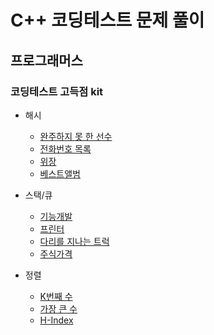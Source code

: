 # C++ 코딩테스트 문제 풀이

## 프로그래머스

### 코딩테스트 고득점 kit
- 해시
  - [완주하지 못 한 선수](./programmers/programmers_42576.cpp)
  - [전화번호 목록](./programmers/programmers_42577.cpp)
  - [위장](./programmers/programmers_42578.cpp)
  - [베스트앨범](./programmers/programmers_42579.cpp)
  
- 스택/큐
  - [기능개발](./programmers/programmers_42586.cpp)
  - [프린터](./programmers/programmers_42587.cpp)
  - [다리를 지나는 트럭](./programmers/programmers_42583.cpp)
  - [주식가격](./programmers/programmers_42584.cpp)

- 정렬
  - [K번째 수](./programmers/programmers_42748.cpp)
  - [가장 큰 수](./programmers/programmers_42746.cpp)
  - [H-Index](./programmers/programmers_42747.cpp)